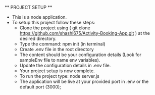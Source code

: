** PROJECT SETUP **

- This is a node application.
- To setup this project follow these steps:
    - Clone the project using ( git clone https://github.com/shashi675/Activity-Booking-App.git ) at the desired directory.
    - Type the command: npm init (in terminal)
    - Create .env file in the root directory
    - The content should be your configuration details (Look for sampleEnv file to name env variables).
    - Update the configuration details in .env file.
    - Your project setup is now complete.
    - To run the project type: node server.js
    - The application will be live at your provided port in .env or the default port (3000);